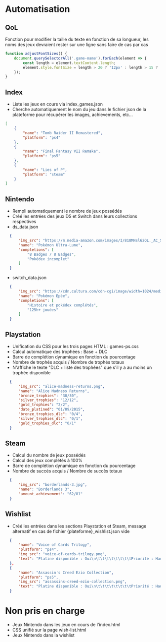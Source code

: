 # Automatisation
## QoL
Fonction pour modifier la taille du texte en fonction de sa longueur, les noms des jeux devraient rester sur une ligne sans faire de cas par cas
```js
function adjustFontSizes() {
    document.querySelectorAll('.game-name').forEach(element => {
        const length = element.textContent.length;
        element.style.fontSize = length > 20 ? '12px' : length > 15 ? '13px' : length > 10 ? '14px' : '15px';
    });
}
```

## Index
- Liste les jeux en cours via index_games.json
- Cherche automatiquement le nom du jeu dans le fichier json de la plateforme pour récupérer les images, achievements, etc...
```json
[
    {
        "name": "Tomb Raider II Remastered",
        "platform": "ps4"
    },
    {
        "name": "Final Fantasy VII Remake",
        "platform": "ps5"
    },
    {
        "name": "Lies of P",
        "platform": "steam"
    }
]
```

## Nintendo
- Rempli automatiquement le nombre de jeux possédés
- Créé les entrées des jeux DS et Switch dans leurs collections respectives
- ds_data.json
```json
  {
      "img_src": "https://m.media-amazon.com/images/I/818MNsl62QL._AC_SL1500_.jpg",
      "name": "Pokémon Ultra-Lune",
      "completions": [
          "8 Badges / 8 Badges",
          "Pokédex incomplet"
      ]
  }
```
- switch_data.json
```json
  {
      "img_src": "https://cdn.cultura.com/cdn-cgi/image/width=1024/media/pim/pokemon-epee-0045496424763_0.jpg",
      "name": "Pokémon Epée",
      "completions": [
          "Histoire et pokédex complétés",
          "125h+ jouées"
      ]
  }
```

## Playstation
- Unification du CSS pour les trois pages HTML : games-ps.css
- Calcul automatique des trophées : Base + DLC
- Barre de complétion dynamique en fonction du pourcentage
- Nombre de trophés acquis / Nombre de trophés totaux
- N'affiche le texte "DLC + liste des trophées" que s'il y a au moins un trophée disponible
```json
  {
      "img_src": "alice-madness-returns.png",
      "name": "Alice Madness Returns",
      "bronze_trophies": "30/30",
      "silver_trophies": "12/12",
      "gold_trophies": "2/2",
      "date_platined": "01/09/2015",
      "bronze_trophies_dlc": "0/4",
      "silver_trophies_dlc": "0/1",
      "gold_trophies_dlc": "0/1"
  }
```

## Steam
- Calcul du nombre de jeux possédés
- Calcul des jeux complétés à 100%
- Barre de complétion dynamique en fonction du pourcentage
- Nombre de succès acquis / Nombre de succès totaux
```json
  {
      "img_src": "borderlands-3.jpg",
      "name": "Borderlands 3",
      "amount_achievement": "62/81"
  }
```

## Wishlist
- Créé les entrées dans les sections Playstation et Steam, message alternatif en cas de fichier {plateforme}_wishlist.json vide
```json
  {
      "name": "Voice of Cards Trilogy",
      "platform": "ps4",
      "img_src": "voice-of-cards-trilogy.png",
      "text": "Platine disponible : Oui\n\t\t\t\t\t\t\t\tPriorité : Haute"
  },
  {
      "name": "Assassin's Creed Ezio Collection",
      "platform": "ps5",
      "img_src": "assassins-creed-ezio-collection.png",
      "text": "Platine disponible : Oui\n\t\t\t\t\t\t\t\tPriorité : Haute"
  }
```

# Non pris en charge
- Jeux Nintendo dans les jeux en cours de l'index.html
- CSS unifié sur la page wish-list.html
- Jeux Nintendo dans la wishlist
